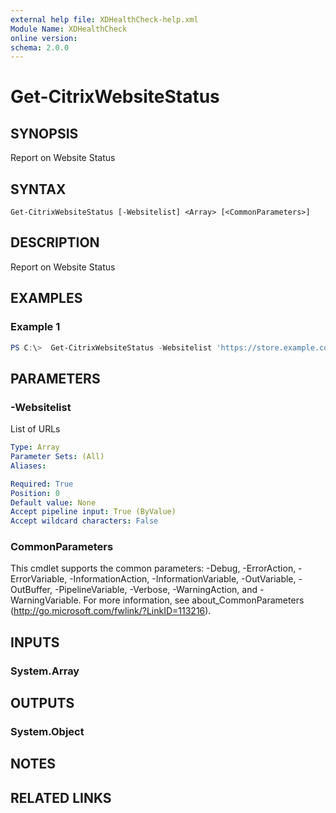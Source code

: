 ```yaml
---
external help file: XDHealthCheck-help.xml
Module Name: XDHealthCheck
online version:
schema: 2.0.0
---
```


# Get-CitrixWebsiteStatus

## SYNOPSIS
Report on Website Status

## SYNTAX

```
Get-CitrixWebsiteStatus [-Websitelist] <Array> [<CommonParameters>]
```

## DESCRIPTION
Report on Website Status

## EXAMPLES

### Example 1
```powershell
PS C:\>  Get-CitrixWebsiteStatus -Websitelist 'https://store.example.com'
```

## PARAMETERS

### -Websitelist

List of URLs

```yaml
Type: Array
Parameter Sets: (All)
Aliases:

Required: True
Position: 0
Default value: None
Accept pipeline input: True (ByValue)
Accept wildcard characters: False
```

### CommonParameters
This cmdlet supports the common parameters: -Debug, -ErrorAction, -ErrorVariable, -InformationAction, -InformationVariable, -OutVariable, -OutBuffer, -PipelineVariable, -Verbose, -WarningAction, and -WarningVariable. For more information, see about_CommonParameters (http://go.microsoft.com/fwlink/?LinkID=113216).

## INPUTS

### System.Array

## OUTPUTS

### System.Object
## NOTES

## RELATED LINKS
